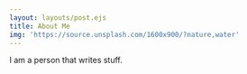```yaml
---
layout: layouts/post.ejs
title: About Me
img: 'https://source.unsplash.com/1600x900/?nature,water'
---
```


I am a person that writes stuff.
